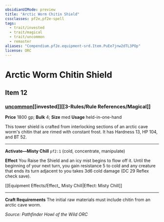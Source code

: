 ```yaml
---
obsidianUIMode: preview
title: "Arctic Worm Chitin Shield"
cssclasses: pf2e,pf2e-spell
tags:
  - trait/invested
  - trait/magical
  - trait/uncommon
  - remaster
aliases: "Compendium.pf2e.equipment-srd.Item.PuEe7jnw2dTL3POp"
license: ORC
---
```

# Arctic Worm Chitin Shield
## Item 12
### [uncommon](uncommon.md "Uncommon Rarity Trait")[[invested]][[3-Rules/Rule References/Magical]]


**Price** 1800 gp; 
**Bulk** 4; **Size** med
**Usage** held-in-one-hand

This tower shield is crafted from interlocking sections of an arctic cave worm's chitin that are rimed with constant frost. It has Hardness 13, HP 104, and BT 52.

* * *

**Activate—Misty Chill** `pf2:1` (cold, concentrate, manipulate)

**Effect** You Raise the Shield and an icy mist begins to flow off it. Until the beginning of your next turn, you gain resistance 5 to cold and any creature that ends its turn adjacent to you takes 3d6 cold damage (DC 29 Reflex check save).

[[Equipment Effects/Effect_ Misty Chill|Effect: Misty Chill]]

* * *

**Craft Requirements** The initial raw materials must include chitin from an arctic cave worm.

*Source: Pathfinder Howl of the Wild*
*ORC*